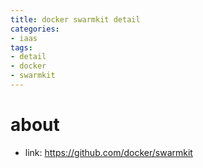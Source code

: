 ```yaml
---
title: docker swarmkit detail
categories:
- iaas
tags:
- detail
- docker
- swarmkit
---
```


# about

- link: https://github.com/docker/swarmkit

#
